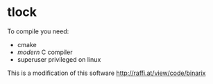 tlock
======

To compile you need:
* cmake
* *modern* C compiler
* superuser privileged on linux

This is a modification of this software http://raffi.at/view/code/binarix


